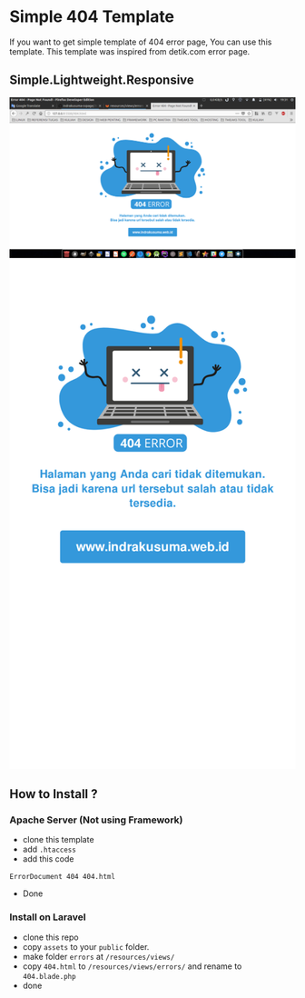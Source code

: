 # Simple 404 Template

If you want to get simple template of 404 error page, You can use this template. This template was inspired from detik.com error page.

## Simple.Lightweight.Responsive

![Desktop](screenshot/dekstop-ss.png)
![Mobile](screenshot/mobile-browser.png)


## How to Install ?

### Apache Server (Not using Framework)
- clone this template
- add `.htaccess`
- add this code
```
ErrorDocument 404 404.html
```
- Done

### Install on Laravel
- clone this repo
- copy `assets` to your `public` folder.
- make folder `errors` at `/resources/views/`
- copy `404.html` to `/resources/views/errors/` and rename to `404.blade.php`
- done
